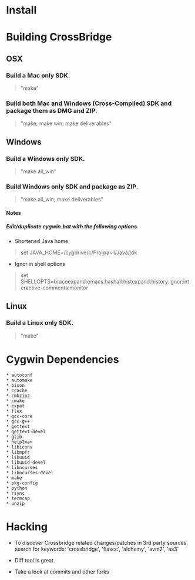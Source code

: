 Install
=======

# Building CrossBridge

## OSX

### Build a Mac only SDK.

> "make" 

### Build both Mac and Windows (Cross-Compiled) SDK and package them as DMG and ZIP.

> "make; make win; make deliverables" 

## Windows

### Build a Windows only SDK.

> "make all_win"

### Build Windows only SDK and package as ZIP.

> "make all_win; make deliverables" 

#### Notes

##### Edit/duplicate cygwin.bat with the following options

* Shortened Java home

> set JAVA_HOME=/cygdrive/c/Progra~1/Java/jdk

* Igncr in shell options

> set SHELLOPTS=braceexpand:emacs:hashall:histexpand:history:igncr:interactive-comments:monitor

## Linux

### Build a Linux only SDK.

> "make"

# Cygwin Dependencies

    * autoconf
    * automake
    * bison
    * ccache
    * cmbzip2
    * cmake
    * expat
    * flex
    * gcc-core
    * gcc-g++
    * gettext
    * gettext-devel
    * glib
    * help2man
    * libiconv
    * libmpfr
    * libuuid
    * libuuid-devel
    * libncurses
    * libncurses-devel
    * make
    * pkg-config
    * python
    * rsync
    * termcap
    * unzip
    
# Hacking

* To discover Crossbridge related changes/patches in 3rd party sources, search for keywords: 'crossbridge', 'flascc', 'alchemy', 'avm2', 'as3'

* Diff tool is great

* Take a look at commits and other forks
